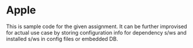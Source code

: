 # Apple
This is sample code for the given assignment. It can be further improvised for actual use case by storing configuration info for dependency s/ws and installed s/ws in config files or embedded DB.
